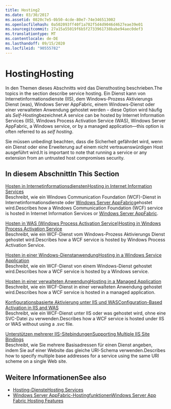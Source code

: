 ```yaml
---
title: Hosting2
ms.date: 03/30/2017
ms.assetid: 0820c7e5-0b50-4cde-80e7-74e346513002
ms.openlocfilehash: 0a502093ff40f1a702f5d4d9046d4627eae39e01
ms.sourcegitcommit: 27a15a55019f6b5f2733961738babe94aec0def3
ms.translationtype: MT
ms.contentlocale: de-DE
ms.lasthandoff: 09/15/2020
ms.locfileid: "90555782"
---
```

# <a name="hosting"></a><span data-ttu-id="8a5ae-102">Hosting</span><span class="sxs-lookup"><span data-stu-id="8a5ae-102">Hosting</span></span>
<span data-ttu-id="8a5ae-103">In den Themen dieses Abschnitts wird das Diensthosting beschrieben.</span><span class="sxs-lookup"><span data-stu-id="8a5ae-103">The topics in the section describe service hosting.</span></span> <span data-ttu-id="8a5ae-104">Ein Dienst kann von Internetinformationsdienste (IIS), dem Windows-Prozess Aktivierungs Dienst (was), Windows Server AppFabric, einem Windows-Dienst oder einer verwalteten Anwendung gehostet werden – diese Option wird häufig als *Self-Hosting*bezeichnet.</span><span class="sxs-lookup"><span data-stu-id="8a5ae-104">A service can be hosted by Internet Information Services (IIS), Windows Process Activation Service (WAS), Windows Server AppFabric, a Windows service, or by a managed application—this option is often referred to as *self hosting*.</span></span>  
  
 <span data-ttu-id="8a5ae-105">Sie müssen unbedingt beachten, dass die Sicherheit gefährdet wird, wenn ein Dienst oder eine Erweiterung auf einem nicht vertrauenswürdigen Host ausgeführt wird.</span><span class="sxs-lookup"><span data-stu-id="8a5ae-105">It is important to note that running a service or any extension from an untrusted host compromises security.</span></span>  
  
## <a name="in-this-section"></a><span data-ttu-id="8a5ae-106">In diesem Abschnitt</span><span class="sxs-lookup"><span data-stu-id="8a5ae-106">In This Section</span></span>  
 [<span data-ttu-id="8a5ae-107">Hosten in Internetinformationsdiensten</span><span class="sxs-lookup"><span data-stu-id="8a5ae-107">Hosting in Internet Information Services</span></span>](hosting-in-internet-information-services.md)  
 <span data-ttu-id="8a5ae-108">Beschreibt, wie ein Windows Communication Foundation (WCF)-Dienst in Internetinformationsdienste oder [Windows Server AppFabric](/previous-versions/appfabric/ff384253(v=azure.10))gehostet wird.</span><span class="sxs-lookup"><span data-stu-id="8a5ae-108">Describes how a Windows Communication Foundation (WCF) service is hosted in Internet Information Services or [Windows Server AppFabric](/previous-versions/appfabric/ff384253(v=azure.10)).</span></span>  
  
 [<span data-ttu-id="8a5ae-109">Hosten in WAS (Windows Process Activation Service)</span><span class="sxs-lookup"><span data-stu-id="8a5ae-109">Hosting in Windows Process Activation Service</span></span>](hosting-in-windows-process-activation-service.md)  
 <span data-ttu-id="8a5ae-110">Beschreibt, wie ein WCF-Dienst vom Windows-Prozess Aktivierungs Dienst gehostet wird.</span><span class="sxs-lookup"><span data-stu-id="8a5ae-110">Describes how a WCF service is hosted by Windows Process Activation Service.</span></span>  
  
 [<span data-ttu-id="8a5ae-111">Hosten in einer Windows-Dienstanwendung</span><span class="sxs-lookup"><span data-stu-id="8a5ae-111">Hosting in a Windows Service Application</span></span>](hosting-in-a-windows-service-application.md)  
 <span data-ttu-id="8a5ae-112">Beschreibt, wie ein WCF-Dienst von einem Windows-Dienst gehostet wird.</span><span class="sxs-lookup"><span data-stu-id="8a5ae-112">Describes how a WCF service is hosted by a Windows service.</span></span>  
  
 [<span data-ttu-id="8a5ae-113">Hosten in einer verwalteten Anwendung</span><span class="sxs-lookup"><span data-stu-id="8a5ae-113">Hosting in a Managed Application</span></span>](hosting-in-a-managed-application.md)  
 <span data-ttu-id="8a5ae-114">Beschreibt, wie ein WCF-Dienst in einer verwalteten Anwendung gehostet wird.</span><span class="sxs-lookup"><span data-stu-id="8a5ae-114">Describes how a WCF service is hosted in a managed application.</span></span>  
  
 [<span data-ttu-id="8a5ae-115">Konfigurationsbasierte Aktivierung unter IIS und WAS</span><span class="sxs-lookup"><span data-stu-id="8a5ae-115">Configuration-Based Activation in IIS and WAS</span></span>](configuration-based-activation-in-iis-and-was.md)  
 <span data-ttu-id="8a5ae-116">Beschreibt, wie ein WCF-Dienst unter IIS oder was gehostet wird, ohne eine SVC-Datei zu verwenden.</span><span class="sxs-lookup"><span data-stu-id="8a5ae-116">Describes how a WCF service is hosted under IIS or WAS without using a .svc file.</span></span>  
  
 [<span data-ttu-id="8a5ae-117">Unterstützen mehrerer IIS-Sitebindungen</span><span class="sxs-lookup"><span data-stu-id="8a5ae-117">Supporting Multiple IIS Site Bindings</span></span>](supporting-multiple-iis-site-bindings.md)  
 <span data-ttu-id="8a5ae-118">Beschreibt, wie Sie mehrere Basisadressen für einen Dienst angeben, indem Sie auf einer Website das gleiche URI-Schema verwenden.</span><span class="sxs-lookup"><span data-stu-id="8a5ae-118">Describes how to specify multiple base addresses for a service using the same URI scheme on a single Web site.</span></span>  
  
## <a name="see-also"></a><span data-ttu-id="8a5ae-119">Weitere Informationen</span><span class="sxs-lookup"><span data-stu-id="8a5ae-119">See also</span></span>

- [<span data-ttu-id="8a5ae-120">Hosting-Dienste</span><span class="sxs-lookup"><span data-stu-id="8a5ae-120">Hosting Services</span></span>](../hosting-services.md)
- <span data-ttu-id="8a5ae-121">[Windows Server AppFabric-Hostingfunktionen](/previous-versions/appfabric/ee677189(v=azure.10))</span><span class="sxs-lookup"><span data-stu-id="8a5ae-121">[Windows Server App Fabric Hosting Features](/previous-versions/appfabric/ee677189(v=azure.10))</span></span>
